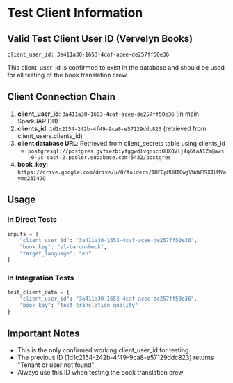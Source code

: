 # Test Client Information

## Valid Test Client User ID (Vervelyn Books)
```
client_user_id: 3a411a30-1653-4caf-acee-de257ff50e36
```

This client_user_id is confirmed to exist in the database and should be used for all testing of the book translation crew.

## Client Connection Chain
1. **client_user_id**: `3a411a30-1653-4caf-acee-de257ff50e36` (in main SparkJAR DB)
2. **clients_id**: `1d1c2154-242b-4f49-9ca8-e57129ddc823` (retrieved from client_users.clients_id)
3. **client database URL**: Retrieved from client_secrets table using clients_id
   - `postgresql://postgres.gvfiezbiyfggwdlvqnsc:OUXQVlj4q6taAIZm@aws-0-us-east-2.pooler.supabase.com:5432/postgres`
4. **book_key**: `https://drive.google.com/drive/u/0/folders/1HFDpMUHT0wjVWdWB9XIUMYavmq23I4JO`

## Usage

### In Direct Tests
```python
inputs = {
    "client_user_id": "3a411a30-1653-4caf-acee-de257ff50e36",
    "book_key": "el-baron-book",
    "target_language": "en"
}
```

### In Integration Tests
```python
test_client_data = {
    "client_user_id": "3a411a30-1653-4caf-acee-de257ff50e36",
    "book_key": "test_translation_quality"
}
```

## Important Notes
- This is the only confirmed working client_user_id for testing
- The previous ID (1d1c2154-242b-4f49-9ca8-e57129ddc823) returns "Tenant or user not found"
- Always use this ID when testing the book translation crew
